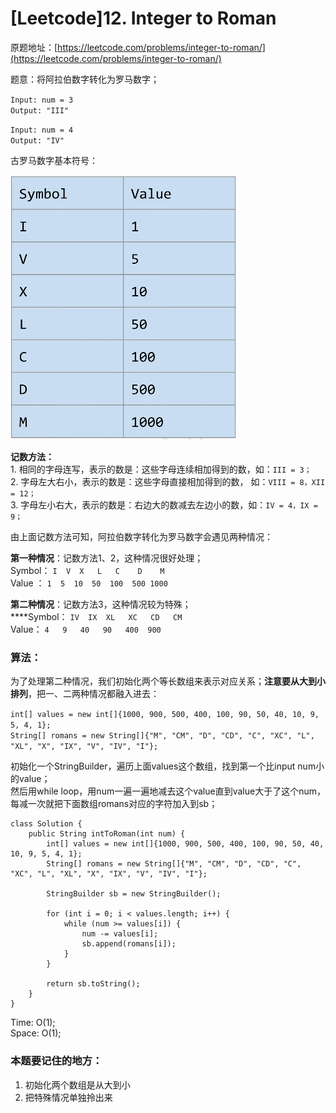 # \[Leetcode]12. Integer to Roman

原题地址：[https://leetcode.com/problems/integer-to-roman/](https://leetcode.com/problems/integer-to-roman/)

题意：将阿拉伯数字转化为罗马数字；

`Input: num = 3 `\
`Output: "III" `

`Input: num = 4 `\
`Output: "IV"`



古罗马数字基本符号：

![](<../.gitbook/assets/Screen Shot 2021-06-14 at 11.49.28 PM.png>)

**记数方法：**\
1\. 相同的字母连写，表示的数是：这些字母连续相加得到的数，如：`III = 3；`\
2\. 字母左大右小，表示的数是：这些字母直接相加得到的数， 如：`VIII = 8，XII = 12；` \
3\. 字母左小右大，表示的数是：右边大的数减去左边小的数，如：`IV = 4，IX = 9；`



由上面记数方法可知，阿拉伯数字转化为罗马数字会遇见两种情况：

**第一种情况**：记数方法1、2，这种情况很好处理；\
Symbol： `I  V  X   L   C    D    M `\
Value ：   `1  5  10  50  100  500 1000`

**第二种情况**：记数方法3，这种情况较为特殊；\
****Symbol：  `IV  IX  XL   XC   CD   CM`\
Value：     `4   9   40   90   400  900 `



### 算法：

为了处理第二种情况，我们初始化两个等长数组来表示对应关系；**注意要从大到小排列**，把一、二两种情况都融入进去：

`int[] values = new int[]{1000, 900, 500, 400, 100, 90, 50, 40, 10, 9, 5, 4, 1}; `\
`String[] romans = new String[]{"M", "CM", "D", "CD", "C", "XC", "L", "XL", "X", "IX", "V", "IV", "I"};`

初始化一个StringBuilder，遍历上面values这个数组，找到第一个比input num小的value；\
然后用while loop，用num一遍一遍地减去这个value直到value大于了这个num，每减一次就把下面数组romans对应的字符加入到sb；

```
class Solution {
    public String intToRoman(int num) {
        int[] values = new int[]{1000, 900, 500, 400, 100, 90, 50, 40, 10, 9, 5, 4, 1};
        String[] romans = new String[]{"M", "CM", "D", "CD", "C", "XC", "L", "XL", "X", "IX", "V", "IV", "I"};
        
        StringBuilder sb = new StringBuilder(); 
        
        for (int i = 0; i < values.length; i++) {
            while (num >= values[i]) {
                num -= values[i];
                sb.append(romans[i]);
            }
        }
                
        return sb.toString();  
    }
}
```

Time: O(1);\
Space: O(1);



### 本题要记住的地方：

1. 初始化两个数组是从大到小
2. 把特殊情况单独拎出来

